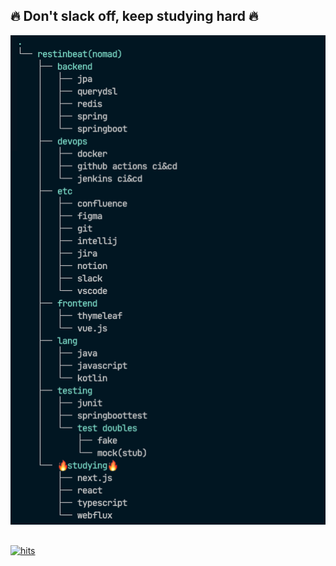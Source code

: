 ## 🔥 Don't slack off, keep studying hard 🔥

![Who am I?](</assets/images/restinbeat(nomad)_tech_stack.png>)

##

<!--[![Hits](https://hits.seeyoufarm.com/api/count/incr/badge.svg?url=https%3A%2F%2Fgithub.com%2Frestinbeat&count_bg=%2379C83D&title_bg=%23555555&title_bg=%23000000&icon=&icon_color=%23E7E7E7&title=%F0%9F%91%80++Visits&edge_flat=false)](https://hits.seeyoufarm.com) -->

[![hits](https://myhits.vercel.app/api/hit/https%3A%2F%2Fgithub.com%2Frestinbeat?color=green&label=hits&size=small)](https://myhits.vercel.app)
